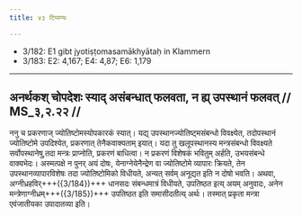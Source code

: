 ```yaml
---
title: ४३ टिप्पण्यः

---
```

- 3/182: E1 gibt jyotiṣṭomasamākhyātaḥ in Klammern
- 3/183: E2: 4,167; E4: 4,87; E6: 1,179

____________________________________________


## अनर्थकश् चोपदेशः स्याद् असंबन्धात् फलवता, न ह्य् उपस्थानं फलवत् // MS_३,२.२२ //

ननु च प्रकरणाज् ज्योतिष्टोमस्योपकारकं स्यात्। यद्य् उपस्थानज्योतिष्ट्मसंबन्धो विवक्ष्येत, तदोपस्थानं ज्योतिष्टोमे उपदिश्येत, प्रकरणात् तेनैकवाक्यताम् इयात्। यदा तु खलूपस्थानस्य मन्त्रसंबन्धो विवक्ष्यते सर्वोपस्थानेषु,तदा मन्त्रः प्राप्नोति, प्रकरणं बाधित्वा। न प्रकरणं विशेषकं भवितुम् अर्हति, उभयसंबन्धे वाक्यभेदः। अस्मत्पक्षे न पुनर् अयं दोषः, येनाग्नेयेनैन्द्रेण वा ज्योतिष्टोमे व्यापारः क्रियते, तेन उपस्थानव्यापारविशेषः तदा ज्योतिष्टोमिको विधीयते, अन्यत् सर्वम् अनूद्यत इति न दोषो भवति। अथवा, अग्नीध्रहविर्+++({3/184})+++ धानसदः संबन्धमात्रं विधीयते, उपतिष्ठत इत्य् अयम् अनुवादः, अनेन मन्त्रेणाग्नीध्रम्+++({3/185})+++ उपतिष्ठत इति समासीदतीत्य् अर्थः। तस्मात् प्रकृता मन्त्रा एवंजातीयका उपादातव्या इति।
